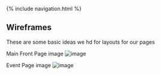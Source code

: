 {% include navigation.html %}


## Wireframes 
These are some basic ideas we hd for layouts for our pages

Main Front Page image
![image](https://user-images.githubusercontent.com/89166946/158900365-34fcb0dc-128f-4208-9d59-c6629e65b9f9.png)

Event Page image
![image](https://user-images.githubusercontent.com/89166946/158900357-5f62bdf4-1f93-42c1-b758-aebfd94feb70.png)
